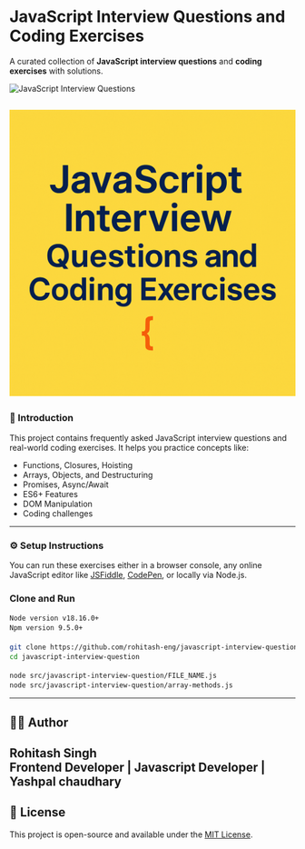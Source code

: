 # JavaScript Interview Questions and Coding Exercises

A curated collection of **JavaScript interview questions** and **coding exercises** with solutions.

![JavaScript Interview Questions](https://raw.githubusercontent.com/rohitash-eng/javascript-interview-questions-answers/refs/heads/main/public/images/Screenshot%202025-07-29%20at%2012.19.36%E2%80%AFPM.png)

![JavaScript Interview Questions](https://raw.githubusercontent.com/rohitash-eng/javascript-interview-questions-answers/refs/heads/main/public/images/javascript.png)
---

### 📌 Introduction

This project contains frequently asked JavaScript interview questions and real-world coding exercises. It helps you practice concepts like:

- Functions, Closures, Hoisting
- Arrays, Objects, and Destructuring
- Promises, Async/Await
- ES6+ Features
- DOM Manipulation
- Coding challenges

---

### ⚙️ Setup Instructions

You can run these exercises either in a browser console, any online JavaScript editor like [JSFiddle](https://jsfiddle.net), [CodePen](https://codepen.io), or locally via Node.js.

### Clone and Run

```bash
Node version v18.16.0+
Npm version 9.5.0+

git clone https://github.com/rohitash-eng/javascript-interview-questions-answers.git
cd javascript-interview-question

node src/javascript-interview-question/FILE_NAME.js
node src/javascript-interview-question/array-methods.js

```
---

## 🧑‍💻 Author

**Rohitash Singh**  
Frontend Developer | Javascript Developer | Yashpal chaudhary
---

## 📜 License

This project is open-source and available under the [MIT License](LICENSE).
